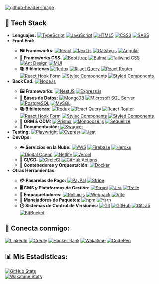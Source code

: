 <!--
Generador de header: https://leviarista.github.io/github-profile-header-generator/
-->
<a href="#"><img src="https://github.com/isc-joserodriguez/isc-joserodriguez/assets/26130533/a91221ba-88c7-4da9-9e17-4663e3de8b15" alt="github-header-image" /></a>

<h2> 🔧 Tech Stack </h2>

<ul>
  <li>
    <b>Lenguajes:</b>
    <a href="#"><img src="https://img.shields.io/badge/TypeScript-3178C6.svg?style=flat&logo=TypeScript&logoColor=white" alt="TypeScript" /></a>
    <a href="#"><img src="https://img.shields.io/badge/JavaScript-FCEF40.svg?style=flat&logo=JavaScript&logoColor=black" alt="JavaScript" /></a>
    <a href="#"><img src="https://img.shields.io/badge/HTML5-E34F26.svg?style=flat&logo=HTML5&logoColor=white" alt="HTML5" /></a>
    <a href="#"><img src="https://img.shields.io/badge/CSS3-1572B6.svg?style=flat&logo=CSS3&logoColor=white" alt="CSS3" /></a>
    <a href="#"><img src="https://img.shields.io/badge/Sass-CC6699.svg?style=flat&logo=Sass&logoColor=white" alt="SASS" /></a>
  </li>
  <li><b>Front End:</b></li>
  <ul>
    <li>
      <b>🖼️ Frameworks:</b>
      <a href="#"><img src="https://img.shields.io/badge/React-61DAFB.svg?style=flat&logo=React&logoColor=black" alt="React" /></a>
      <a href="#"><img src="https://img.shields.io/badge/Next.js-000000.svg?style=flat&logo=nextdotjs&logoColor=white" alt="Next.js" /></a>
      <a href="#"><img src="https://img.shields.io/badge/Gatsby-663399.svg?style=flat&logo=Gatsby&logoColor=white" alt="Gatsby.js" /></a>
      <a href="#"><img src="https://img.shields.io/badge/Angular-E0234E.svg?style=flat&logo=Angular&logoColor=white" alt="Angular" /></a>
    </li>
    <li>
      <b>🎨 Frameworks CSS:</b>
      <a href="#"><img src="https://img.shields.io/badge/Bootstrap-7952B3.svg?style=flat&logo=Bootstrap&logoColor=white" alt="Bootstrap" /></a>
      <a href="#"><img src="https://img.shields.io/badge/Bulma-00D1B2.svg?style=flat&logo=Bulma&logoColor=white" alt="Bulma" /></a>
      <a href="#"><img src="https://img.shields.io/badge/Tailwind%20CSS-06B6D4.svg?style=flat&logo=Tailwind-CSS&logoColor=white" alt="Tailwind CSS" /></a>
      <a href="#"><img src="https://img.shields.io/badge/Ant%20Design-0170FE.svg?style=flat&logo=Ant-Design&logoColor=white" alt="Ant Design" /></a>
      <a href="#"><img src="https://img.shields.io/badge/MUI-007FFF.svg?style=flat&logo=MUI&logoColor=white" alt="MUI" /></a>
    </li>
    <li>
      <b>📚 Bibliotecas</b>
      <a href="#"><img src="https://img.shields.io/badge/Redux-764ABC.svg?style=flat&logo=Redux&logoColor=white" alt="Redux" /></a>
      <a href="#"><img src="https://img.shields.io/badge/React%20Query-FF4154.svg?style=flat&logo=React-Query&logoColor=white" alt="React Query" /></a>
      <a href="#"><img src="https://img.shields.io/badge/React%20Router-CA4245.svg?style=flat&logo=React-Router&logoColor=white" alt="React Router" /></a>
      <a href="#"><img src="https://img.shields.io/badge/React%20Hook%20Form-EC5990.svg?style=flat&logo=React-Hook-Form&logoColor=white" alt="React Hook Form" /></a>
      <a href="#"><img src="https://img.shields.io/badge/Styled%20Components-DB7093.svg?style=flat&logo=styled-components&logoColor=white" alt="Styled Components" /></a>
      <a href="#"><img src="https://img.shields.io/badge/Storybook-FF4785.svg?style=flat&logo=Storybook&logoColor=white" alt="Styled Components" /></a>
    </li>
  </ul>
  <li>
    <b>Back End:</b>
    <a href="#"><img src="https://img.shields.io/badge/Node.js-339933.svg?style=flat&logo=nodedotjs&logoColor=white" alt="Node.js" /></a>
  </li>
  <ul>
    <li>
      <b>🖼️ Frameworks:</b>
      <a href="#"><img src="https://img.shields.io/badge/NestJS-E0234E.svg?style=flat&logo=NestJS&logoColor=white" alt="NestJS" /></a>
      <a href="#"><img src="https://img.shields.io/badge/Express-000000.svg?style=flat&logo=Express&logoColor=white" alt="Express.js" /></a>
    </li>
    <li>
      <b>💽 Bases de Datos:</b>
      <a href="#"><img src="https://img.shields.io/badge/MongoDB-47A248.svg?style=flat&logo=MongoDB&logoColor=white" alt="MongoDB" /></a>
      <a href="#"><img src="https://img.shields.io/badge/Microsoft%20SQL%20Server-CC2927.svg?style=flat&logo=Microsoft-SQL-Server&logoColor=white" alt="Microsoft SQL Server" /></a>
      <a href="#"><img src="https://img.shields.io/badge/PostgreSQL-4169E1.svg?style=flat&logo=PostgreSQL&logoColor=white" alt="PostgreSQL" /></a>
      <a href="#"><img src="https://img.shields.io/badge/MySQL-4479A1.svg?style=flat&logo=MySQL&logoColor=white" alt="MySQL" /></a>
    </li>
    <li>
      <b>📚 Bibliotecas:</b>
      <a href="#"><img src="https://img.shields.io/badge/Redux-764ABC.svg?style=flat&logo=Redux&logoColor=white" alt="Redux" /></a>
      <a href="#"><img src="https://img.shields.io/badge/React%20Query-FF4154.svg?style=flat&logo=React-Query&logoColor=white" alt="React Query" /></a>
      <a href="#"><img src="https://img.shields.io/badge/React%20Router-CA4245.svg?style=flat&logo=React-Router&logoColor=white" alt="React Router" /></a>
      <a href="#"><img src="https://img.shields.io/badge/React%20Hook%20Form-EC5990.svg?style=flat&logo=React-Hook-Form&logoColor=white" alt="React Hook Form" /></a>
      <a href="#"><img src="https://img.shields.io/badge/styledcomponents-DB7093.svg?style=flat&logo=styled-components&logoColor=white" alt="Styled Components" /></a>
      <a href="#"><img src="https://img.shields.io/badge/Storybook-FF4785.svg?style=flat&logo=Storybook&logoColor=white" alt="Styled Components" /></a>
    </li>
    <li>
      <b>🧩 ORM & ODM:</b>
      <a href="#"><img src="https://img.shields.io/badge/Prisma-2D3748.svg?style=flat&logo=Prisma&logoColor=white" alt="Prisma" /></a>
      <a href="#"><img src="https://img.shields.io/badge/Mongoose-880000.svg?style=flat&logo=Mongoose&logoColor=white" alt="Mongoose.js" /></a>
      <a href="#"><img src="https://img.shields.io/badge/Sequelize-52B0E7.svg?style=flat&logo=Sequelize&logoColor=white" alt="Sequelize" /></a>
    </li>
    <li>
      <b>📝 Documentación:</b>
      <a href="#"><img src="https://img.shields.io/badge/Swagger-339933.svg?style=flat&logo=Swagger&logoColor=white" alt="Swagger" /></a>
    </li>
  </ul>
  <li>
    <b>Testing:</b>
    <a href="#"><img src="https://img.shields.io/badge/Playwright-2EAD33.svg?style=flat&logo=Playwright&logoColor=white" alt="Playwright" /></a>
    <a href="#"><img src="https://img.shields.io/badge/Cypress-17202C.svg?style=flat&logo=Cypress&logoColor=white" alt="Cypress" /></a>
    <a href="#"><img src="https://img.shields.io/badge/Jest-C21325.svg?style=flat&logo=Jest&logoColor=white" alt="Jest" /></a>
  </li>
  <li>
    <b>DevOps:</b>
  </li>
  <ul>
    <li>
      <b>☁️ Servicios en la Nube:</b>
      <a href="#"><img src="https://img.shields.io/badge/Amazon%20AWS-232F3E.svg?style=flat&logo=Amazon-AWS&logoColor=white" alt="AWS" /></a>
      <a href="#"><img src="https://img.shields.io/badge/Firebase-2088FF.svg?style=flat&logo=Firebase&logoColor=yellow" alt="Firebase" /></a>
      <a href="#"><img src="https://img.shields.io/badge/Heroku-430098.svg?style=flat&logo=Heroku&logoColor=white" alt="Heroku" /></a>
      <a href="#"><img src="https://img.shields.io/badge/DigitalOcean-0080FF.svg?style=flat&logo=DigitalOcean&logoColor=white" alt="Digital Ocean" /></a>
      <a href="#"><img src="https://img.shields.io/badge/Netlify-00C7B7.svg?style=flat&logo=Netlify&logoColor=white" alt="Netlify" /></a>
      <a href="#"><img src="https://img.shields.io/badge/Vercel-000000.svg?style=flat&logo=Vercel&logoColor=white" alt="Vercel" /></a>
    </li>
    <li>
      <b>🔬 CI/CD:</b>
      <a href="#"><img src="https://img.shields.io/badge/CircleCI-343434.svg?style=flat&logo=CircleCI&logoColor=white" alt="CircleCI" /></a>
      <a href="#"><img src="https://img.shields.io/badge/GitHub%20Actions-2088FF.svg?style=flat&logo=GitHub-Actions&logoColor=white" alt="GitHub Actions" /></a>
    </li>
    <li>
      <b>🐳 Contenedores y Orquestación:</b>
      <a href="#"><img src="https://img.shields.io/badge/Docker-2496ED.svg?style=flat&logo=Docker&logoColor=white" alt="Docker" /></a>
    </li>
  </ul>
  <li>
    <b>Otras Herramientas:</b>
  </li>
  <ul>
    <li>
      <b>💳 Pasarelas de Pago:</b>
      <a href="#"><img src="https://img.shields.io/badge/PayPal-003087.svg?style=flat&logo=PayPal&logoColor=white" alt="PayPal" /></a>
      <a href="#"><img src="https://img.shields.io/badge/Stripe-7A1FA2.svg?style=flat&logo=Stripe&logoColor=white" alt="Stripe" /></a>
    </li>
    <li>
      <b>🖥️ CMS y Plataformas de Gestión:</b>
      <a href="#"><img src="https://img.shields.io/badge/Strapi-4945FF.svg?style=flat&logo=Strapi&logoColor=white" alt="Strapi" /></a>
      <a href="#"><img src="https://img.shields.io/badge/Jira-0052CC.svg?style=flat&logo=Jira&logoColor=white" alt="Jira" /></a>
      <a href="#"><img src="https://img.shields.io/badge/Trello-0052CC.svg?style=flat&logo=Trello&logoColor=white" alt="Trello" /></a>
    </li>
    <li>
      <b>🚀 Empaquetadores:</b>
      <a href="#"><img src="https://img.shields.io/badge/rollup.js-EC4A3F.svg?style=flat&logo=rollupdotjs&logoColor=white" alt="Rollup.js" /></a>
      <a href="#"><img src="https://img.shields.io/badge/Webpack-F8F8F5.svg?style=flat&logo=Webpack&logoColor=cian" alt="Webpack" /></a>
      <a href="#"><img src="https://img.shields.io/badge/Vite-646CFF.svg?style=flat&logo=Vite&logoColor=white" alt="Vite" /></a>
    </li>
    <li>
      <b>🧰 Manejadores de Paquetes:</b>
      <a href="#"><img src="https://img.shields.io/badge/npm-CB3837.svg?style=flat&logo=npm&logoColor=white" alt="npm" /></a>
      <a href="#"><img src="https://img.shields.io/badge/Yarn-2C8EBB.svg?style=flat&logo=Yarn&logoColor=white" alt="Yarn" /></a>
    </li>
    <li>
      <b>🕓 Sistemas de Control de Versiones:</b>
      <a href="#"><img src="https://img.shields.io/badge/Git-F05032.svg?style=flat&logo=Git&logoColor=white" alt="Git" /></a>
      <a href="#"><img src="https://img.shields.io/badge/GitHub-181717.svg?style=flat&logo=GitHub&logoColor=white" alt="GitHub" /></a>
      <a href="#"><img src="https://img.shields.io/badge/GitLab-FC6D26.svg?style=flat&logo=GitLab&logoColor=white" alt="GitLab" /></a>
      <a href="#"><img src="https://img.shields.io/badge/Bitbucket-0052CC.svg?style=flat&logo=Bitbucket&logoColor=white" alt="BitBucket" /></a>
    </li>
  </ul>
</ul>
<h2>🤝 Conecta conmigo:</h2>
<a href="https://www.linkedin.com/in/isc-joserodriguez/"><img src="https://img.shields.io/badge/LinkedIn-0A66C2.svg?style=flat&logo=LinkedIn&logoColor=white" alt="LinkedIn" /></a>
<a href="https://www.credly.com/users/isc-joserodriguez/badges"><img src="https://img.shields.io/badge/Credly-FF6B00.svg?style=flat&logo=Credly&logoColor=white" alt="Credly" /></a>
<a href="https://www.hackerrank.com/profile/isc_jrodriguez"><img src="https://img.shields.io/badge/HackerRank-00EA64.svg?style=flat&logo=HackerRank&logoColor=white" alt="Hacker Rank" /></a>
<a href="https://wakatime.com/@isc_joserodriguez"><img src="https://img.shields.io/badge/WakaTime-000000.svg?style=flat&logo=WakaTime&logoColor=white" alt="Wakatime" /></a>
<a href="https://codepen.io/isc-joserodriguez"><img src="https://img.shields.io/badge/CodePen-000000.svg?style=flat&logo=CodePen&logoColor=white" alt="CodePen" /></a>
  
<h2>📊 Mis Estadísticas:</h2>
<a href="#"><img src="https://github-readme-stats.vercel.app/api?username=isc-joserodriguez&theme=react&hide_border=false&include_all_commits=true&count_private=true" alt="GitHub Stats"/></a>
<br/>
<a href="#"><img src="https://github-readme-stats.vercel.app/api/wakatime?username=isc_joserodriguez&theme=react&layout=compact&v=2" alt="Wakatime Stats" /></a>
